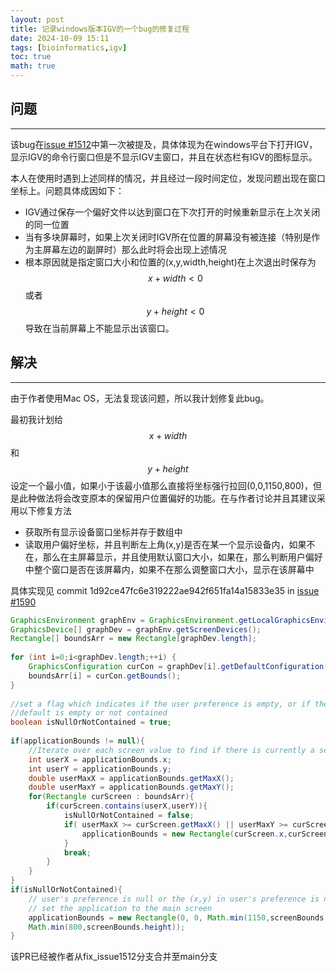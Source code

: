 ```yaml
---
layout: post
title: 记录windows版本IGV的一个bug的修复过程
date: 2024-10-09 15:11
tags: [bioinformatics,igv]
toc: true
math: true
---
```




## 问题
---

该bug在[issue #1512](https://github.com/igvteam/igv/issues/1512)中第一次被提及，具体体现为在windows平台下打开IGV，显示IGV的命令行窗口但是不显示IGV主窗口，并且在状态栏有IGV的图标显示。

本人在使用时遇到上述同样的情况，并且经过一段时间定位，发现问题出现在窗口坐标上。问题具体成因如下：

- IGV通过保存一个偏好文件以达到窗口在下次打开的时候重新显示在上次关闭的同一位置
- 当有多块屏幕时，如果上次关闭时IGV所在位置的屏幕没有被连接（特别是作为主屏幕左边的副屏时）那么此时将会出现上述情况
- 根本原因就是指定窗口大小和位置的(x,y,width,height)在上次退出时保存为
  $$ x+width <0  $$
  或者
  $$ y+height < 0 $$
导致在当前屏幕上不能显示出该窗口。

## 解决
---

由于作者使用Mac OS，无法复现该问题，所以我计划修复此bug。


最初我计划给 $$ x+width $$ 和 $$ y+height $$设定一个最小值，如果小于该最小值那么直接将坐标强行拉回(0,0,1150,800)，但是此种做法将会改变原本的保留用户位置偏好的功能。在与作者讨论并且其建议采用以下修复方法

- 获取所有显示设备窗口坐标并存于数组中
- 读取用户偏好坐标，并且判断左上角(x,y)是否在某一个显示设备内，如果不在，那么在主屏幕显示，并且使用默认窗口大小，如果在，那么判断用户偏好中整个窗口是否在该屏幕内，如果不在那么调整窗口大小，显示在该屏幕中

具体实现见 commit 1d92ce47fc6e319222ae942f651fa14a15833e35 in [issue #1590](https://github.com/igvteam/igv/pull/1590)

```java 
GraphicsEnvironment graphEnv = GraphicsEnvironment.getLocalGraphicsEnvironment();  
GraphicsDevice[] graphDev = graphEnv.getScreenDevices();  
Rectangle[] boundsArr = new Rectangle[graphDev.length];  
  
for (int i=0;i<graphDev.length;++i) {  
    GraphicsConfiguration curCon = graphDev[i].getDefaultConfiguration();  
    boundsArr[i] = curCon.getBounds();  
}  
  
//set a flag which indicates if the user preference is empty, or if the (x,y) in the user preference is not contained in any screen  
//default is empty or not contained  
boolean isNullOrNotContained = true;  
  
if(applicationBounds != null){  
    //Iterate over each screen value to find if there is currently a screen that can contain these values.  
    int userX = applicationBounds.x;  
    int userY = applicationBounds.y;  
    double userMaxX = applicationBounds.getMaxX();  
    double userMaxY = applicationBounds.getMaxY();  
    for(Rectangle curScreen : boundsArr){  
        if(curScreen.contains(userX,userY)){  
            isNullOrNotContained = false;  
            if( userMaxX >= curScreen.getMaxX() || userMaxY >= curScreen.getMaxY()){  
                applicationBounds = new Rectangle(curScreen.x,curScreen.y,Math.min(1150,curScreen.width),Math.min(800,curScreen.height));  
            }  
            break;  
        }  
    }  
}  
if(isNullOrNotContained){  
    // user's preference is null or the (x,y) in user's preference is not contained in any screen  
    // set the application to the main screen    
    applicationBounds = new Rectangle(0, 0, Math.min(1150,screenBounds.width),
    Math.min(800,screenBounds.height));  
}
```


该PR已经被作者从fix_issue1512分支合并至main分支
